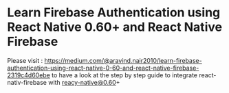 # Learn Firebase Authentication using React Native 0.60+ and React Native Firebase

Please visit : https://medium.com/@aravind.nair2010/learn-firebase-authentication-using-react-native-0-60-and-react-native-firebase-2319c4d60ebe 
to have a look at the step by step guide to integrate react-nativ-firebase with reacy-native@0.60+
